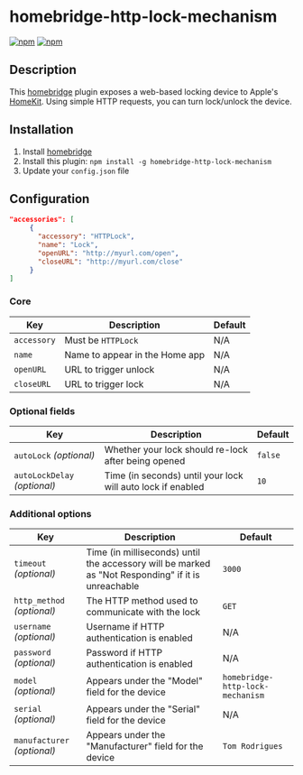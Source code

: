 # homebridge-http-lock-mechanism

[![npm](https://img.shields.io/npm/dt/homebridge-http-lock-mechanism.svg)](https://www.npmjs.com/package/homebridge-http-lock-mechanism) [![npm](https://img.shields.io/npm/v/homebridge-http-lock-mechanism.svg)](https://www.npmjs.com/package/homebridge-http-lock-mechanism)

## Description

This [homebridge](https://github.com/nfarina/homebridge) plugin exposes a web-based locking device to Apple's [HomeKit](http://www.apple.com/ios/home/). Using simple HTTP requests, you can turn lock/unlock the device.

## Installation

1. Install [homebridge](https://github.com/nfarina/homebridge#installation-details)
2. Install this plugin: `npm install -g homebridge-http-lock-mechanism`
3. Update your `config.json` file

## Configuration

```json
"accessories": [
     {
       "accessory": "HTTPLock",
       "name": "Lock",
       "openURL": "http://myurl.com/open",
       "closeURL": "http://myurl.com/close"
     }
]
```

### Core
| Key | Description | Default |
| --- | --- | --- |
| `accessory` | Must be `HTTPLock` | N/A |
| `name` | Name to appear in the Home app | N/A |
| `openURL` | URL to trigger unlock | N/A |
| `closeURL` | URL to trigger lock | N/A |

### Optional fields
| Key | Description | Default |
| --- | --- | --- |
| `autoLock` _(optional)_ | Whether your lock should re-lock after being opened | `false` |
| `autoLockDelay` _(optional)_ | Time (in seconds) until your lock will auto lock if enabled | `10` |

### Additional options
| Key | Description | Default |
| --- | --- | --- |
| `timeout` _(optional)_ | Time (in milliseconds) until the accessory will be marked as "Not Responding" if it is unreachable | `3000` |
| `http_method` _(optional)_ | The HTTP method used to communicate with the lock | `GET` |
| `username` _(optional)_ | Username if HTTP authentication is enabled | N/A |
| `password` _(optional)_ | Password if HTTP authentication is enabled | N/A |
| `model` _(optional)_ | Appears under the "Model" field for the device | `homebridge-http-lock-mechanism` |
| `serial` _(optional)_ | Appears under the "Serial" field for the device | N/A |
| `manufacturer` _(optional)_ | Appears under the "Manufacturer" field for the device | `Tom Rodrigues` |
